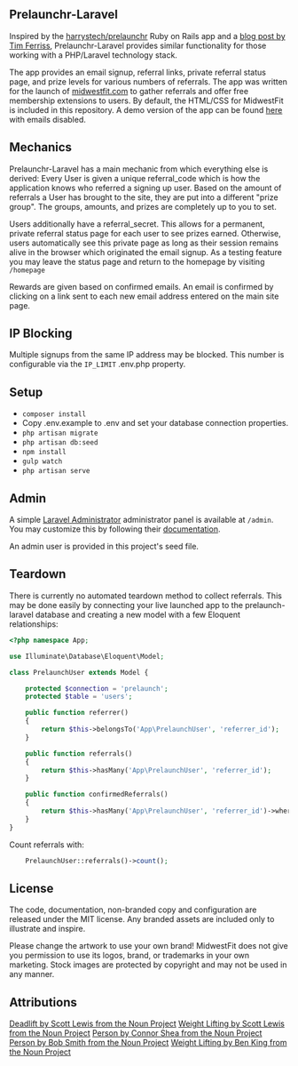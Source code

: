 ## Prelaunchr-Laravel

Inspired by the [harrystech/prelaunchr](https://github.com/harrystech/prelaunchr) Ruby on Rails app and a [blog post by Tim Ferriss](http://fourhourworkweek.com/2014/07/21/harrys-prelaunchr-email), Prelaunchr-Laravel provides similar functionality for those working with a PHP/Laravel technology stack.  

The app provides an email signup, referral links, private referral status page, and prize levels for various numbers of referrals.  The app was written for the launch of [midwestfit.com](https://midwestfit.com) to gather referrals and offer free membership extensions to users.  By default, the HTML/CSS for MidwestFit is included in this repository.  A demo version of the app can be found [here](http://prelaunchr-laravel.yottaram.com) with emails disabled.

## Mechanics

Prelaunchr-Laravel has a main mechanic from which everything else is derived: Every User is given a unique referral_code which is how the application knows who referred a signing up user. Based on the amount of referrals a User has brought to the site, they are put into a different "prize group". The groups, amounts, and prizes are completely up to you to set.  

Users additionally have a referral_secret.  This allows for a permanent, private referral status page for each user to see prizes earned.  Otherwise, users automatically see this private page as long as their session remains alive in the browser which originated the email signup.  As a testing feature you may leave the status page and return to the homepage by visiting `/homepage`

Rewards are given based on confirmed emails.  An email is confirmed by clicking on a link sent to each new email address entered on the main site page.

## IP Blocking

Multiple signups from the same IP address may be blocked.  This number is configurable via the `IP_LIMIT` .env.php property.

## Setup

* `composer install`
* Copy .env.example to .env and set your database connection properties.
* `php artisan migrate`
* `php artisan db:seed`
* `npm install`
* `gulp watch`
* `php artisan serve`


## Admin

A simple [Laravel Administrator](https://github.com/FrozenNode/Laravel-Administrator) administrator panel is available at `/admin`.  You may customize this by following their [documentation](http://administrator.frozennode.com/).  

An admin user is provided in this project's seed file.

## Teardown

There is currently no automated teardown method to collect referrals.  This may be done easily by connecting your live launched app to the prelaunch-laravel database and creating a new model with a few Eloquent relationships:

```php
<?php namespace App;

use Illuminate\Database\Eloquent\Model;

class PrelaunchUser extends Model {

	protected $connection = 'prelaunch';
	protected $table = 'users';

	public function referrer()
	{
		return $this->belongsTo('App\PrelaunchUser', 'referrer_id');
	}

	public function referrals()
	{
		return $this->hasMany('App\PrelaunchUser', 'referrer_id');
	}

	public function confirmedReferrals()
	{
		return $this->hasMany('App\PrelaunchUser', 'referrer_id')->whereValidEmail(true);
	}
}
````

Count referrals with:

```php
	PrelaunchUser::referrals()->count();
````

## License

The code, documentation, non-branded copy and configuration are released under the MIT license. Any branded assets are included only to illustrate and inspire.

Please change the artwork to use your own brand! MidwestFit does not give you permission to use its logos, brand, or trademarks in your own marketing.  Stock images are protected by copyright and may not be used in any manner.

## Attributions

[Deadlift by Scott Lewis from the Noun Project](https://thenounproject.com/term/deadlift/882/)
[Weight Lifting by Scott Lewis from the Noun Project](https://thenounproject.com/term/weight-lifting/883/)
[Person by Connor Shea from the Noun Project](https://thenounproject.com/search/?q=person&i=63361)
[Person by Bob Smith from the Noun Project](https://thenounproject.com/search/?q=person&i=63858)
[Weight Lifting by Ben King from the Noun Project](https://thenounproject.com/search/?q=weight-lifting&i=38420)
